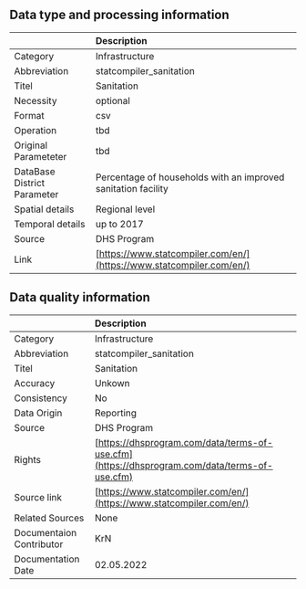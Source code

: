 ## Data type and processing information 

|                             | Description                                                          |
|:----------------------------|:---------------------------------------------------------------------|
| Category                    | Infrastructure                                                       |
| Abbreviation                | statcompiler_sanitation                                              |
| Titel                       | Sanitation                                                           |
| Necessity                   | optional                                                             |
| Format                      | csv                                                                  |
| Operation                   | tbd                                                                  |
| Original Parameteter        | tbd                                                                  |
| DataBase District Parameter | Percentage of households with an improved sanitation facility        |
| Spatial details             | Regional level                                                       |
| Temporal details            | up to 2017                                                           |
| Source                      | DHS Program                                                          |
| Link                        | [https://www.statcompiler.com/en/](https://www.statcompiler.com/en/) |

## Data quality information 

|                          | Description                                                                                  |
|:-------------------------|:---------------------------------------------------------------------------------------------|
| Category                 | Infrastructure                                                                               |
| Abbreviation             | statcompiler_sanitation                                                                      |
| Titel                    | Sanitation                                                                                   |
| Accuracy                 | Unkown                                                                                       |
| Consistency              | No                                                                                           |
| Data Origin              | Reporting                                                                                    |
| Source                   | DHS Program                                                                                  |
| Rights                   | [https://dhsprogram.com/data/terms-of-use.cfm](https://dhsprogram.com/data/terms-of-use.cfm) |
| Source link              | [https://www.statcompiler.com/en/](https://www.statcompiler.com/en/)                         |
| Related Sources          | None                                                                                         |
| Documentaion Contributor | KrN                                                                                          |
| Documentation Date       | 02.05.2022                                                                                   |